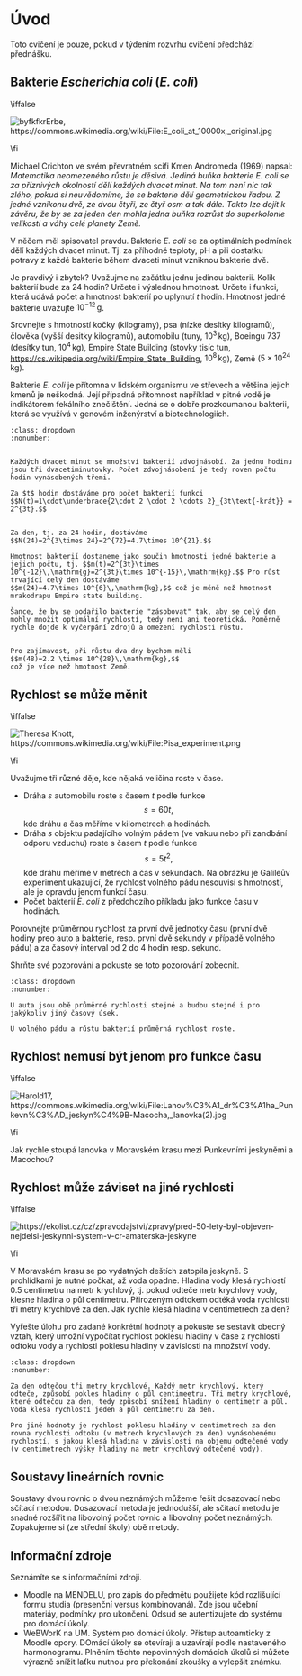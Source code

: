 # Úvod

Toto cvičení je pouze, pokud v týdením rozvrhu cvičení předchází přednášku.

## Bakterie _Escherichia coli_ (_E. coli_)



\iffalse 

![byfkfkrErbe, <https://commons.wikimedia.org/wiki/File:E_coli_at_10000x,_original.jpg>](ecoli.jpg)

\fi

Michael Crichton ve svém převratném scifi Kmen Andromeda (1969) napsal: _Matematika neomezeného růstu je děsivá. Jediná buňka bakterie E. coli se za příznivých okolností dělí každých dvacet minut. Na tom není nic tak zlého, pokud si neuvědomíme, že se bakterie dělí geometrickou řadou. Z jedné vznikonu dvě, ze dvou čtyři, ze čtyř osm a tak dále. Takto lze dojít k závěru, že by se za jeden den mohla jedna buňka rozrůst do superkolonie velikosti a váhy celé planety Země._

V něčem měl spisovatel pravdu. Bakterie _E. coli_ se za optimálních podmínek dělí každých dvacet minut. Tj. za příhodné teploty, pH a při dostatku potravy z každé bakterie během dvaceti minut vzniknou bakterie dvě.

Je pravdivý i zbytek? Uvažujme na začátku jednu jedinou bakterii. Kolik bakterií bude za 24 hodin? Určete i výslednou hmotnost. Určete i funkci, která udává počet a hmotnost bakterií po uplynutí $t$ hodin. Hmotnost jedné bakterie uvažujte $10^{-12}\,\mathrm{g}$.

Srovnejte s hmotností kočky (kilogramy), psa (nízké desítky kilogramů), člověka (vyšší desitky kilogramů), automobilu (tuny, $10^3\,\mathrm {kg}$), Boeingu 737 (desítky tun, $10^4\,\mathrm {kg}$), Empire State Building (stovky tisíc tun, <https://cs.wikipedia.org/wiki/Empire_State_Building>, $10^8\,\mathrm {kg}$), Země ($5\times 10^{24}\,$kg).

Bakterie _E. coli_ je přítomna v lidském organismu ve střevech a většina jejích kmenů je neškodná. Její případná přítomnost například v pitné vodě je indikátorem fekálního znečištění. Jedná se o dobře prozkoumanou bakterii, která se využívá v genovém inženýrství a biotechnologiích.

```{prf:example} Řešení
:class: dropdown
:nonumber:


Každých dvacet minut se množství bakterií zdvojnásobí. Za jednu hodinu jsou tři dvacetiminutovky. Počet zdvojnásobení je tedy roven počtu hodin vynásobených třemi.

Za $t$ hodin dostáváme pro počet bakterií funkci
$$N(t)=1\cdot\underbrace{2\cdot 2 \cdot 2 \cdots 2}_{3t\text{-krát}} = 2^{3t}.$$


Za den, tj. za 24 hodin, dostáváme
$$N(24)=2^{3\times 24}=2^{72}=4.7\times 10^{21}.$$

Hmotnost bakterií dostaneme jako součin hmotnosti jedné bakterie a jejich počtu, tj. $$m(t)=2^{3t}\times 10^{-12}\,\mathrm{g}=2^{3t}\times 10^{-15}\,\mathrm{kg}.$$ Pro růst trvající celý den dostáváme
$$m(24)=4.7\times 10^{6}\,\mathrm{kg},$$ což je méně než hmotnost mrakodrapu Empire state building.

Šance, že by se podařilo bakterie "zásobovat" tak, aby se celý den mohly množit optimální rychlostí, tedy není ani teoretická. Poměrně rychle dojde k vyčerpání zdrojů a omezení rychlosti růstu.


Pro zajímavost, při růstu dva dny bychom měli
$$m(48)=2.2 \times 10^{28}\,\mathrm{kg},$$
což je více než hmotnost Země.

```

## Rychlost se může měnit

\iffalse 

![Theresa Knott, <https://commons.wikimedia.org/wiki/File:Pisa_experiment.png>](Pisa_experiment.png)

\fi

Uvažujme tři různé děje, kde nějaká veličina roste v čase.

* Dráha $s$ automobilu roste s časem $t$ podle funkce $$s=60t,$$
  kde dráhu a čas měříme v kilometrech a hodinách.
* Dráha $s$ objektu padajícího volným pádem (ve vakuu nebo při zandbání odporu vzduchu) roste s časem $t$ podle funkce $$s=5t^2,$$ kde dráhu měříme v metrech a čas v sekundách. Na obrázku je Galileův experiment ukazující, že rychlost volného pádu nesouvisí s hmotností, ale je opravdu jenom funkcí času.
* Počet bakterií _E. coli_ z předchozího příkladu jako funkce času v hodinách.

Porovnejte průměrnou rychlost za první dvě jednotky času (první dvě hodiny preo auto a bakterie, resp. první dvě sekundy v případě volného pádu) a za časový interval od 2 do 4 hodin resp. sekund.

Shrňte své pozorování a pokuste se toto pozorování zobecnit.


```{prf:example} Řešení
:class: dropdown
:nonumber:

U auta jsou obě průměrné rychlosti stejné a budou stejné i pro jakýkoliv jiný časový úsek.

U volného pádu a růstu bakterií průměrná rychlost roste.

```


## Rychlost nemusí být jenom pro funkce času

\iffalse 

![Harold17, <https://commons.wikimedia.org/wiki/File:Lanov%C3%A1_dr%C3%A1ha_Punkevn%C3%AD_jeskyn%C4%9B-Macocha,_lanovka(2).jpg>](Lanova_draha_Punkevni_jeskyne.jpg)

\fi


Jak rychle stoupá lanovka v Moravském krasu mezi Punkevními jeskyněmi a Macochou?

## Rychlost může záviset na jiné rychlosti


\iffalse 

![<https://ekolist.cz/cz/zpravodajstvi/zpravy/pred-50-lety-byl-objeven-nejdelsi-jeskynni-system-v-cr-amaterska-jeskyne>](stara_amaterska_jeskyne.jpg)

\fi


V Moravském krasu se po vydatných deštích zatopila jeskyně. S prohlídkami je nutné počkat, až voda opadne. Hladina vody klesá rychlostí 0.5 centimetru na metr krychlový, tj. pokud odteče metr krychlový vody, klesne hladina o půl centimetru. Přirozeným odtokem odtéká voda rychlostí tři metry krychlové za den. Jak rychle klesá hladina v centimetrech za den?

Vyřešte úlohu pro zadané konkrétní hodnoty a pokuste se sestavit obecný vztah, který umožní vypočítat rychlost poklesu hladiny v čase z rychlosti odtoku vody a rychlosti poklesu hladiny v závislosti na množství vody.

```{prf:example} Řešení
:class: dropdown
:nonumber:

Za den odtečou tři metry krychlové. Každý metr krychlový, který odteče, způsobí pokles hladiny o půl centimeetru. Tři metry krychlové, které odtečou za den, tedy způsobí snížení hladiny o centimetr a půl. Voda klesá rychlostí jeden a půl centimetru za den. 

Pro jiné hodnoty je rychlost poklesu hladiny v centimetrech za den rovna rychlosti odtoku (v metrech krychlových za den) vynásobenému rychlostí, s jakou klesá hladina v závislosti na objemu odtečené vody (v centimetrech výšky hladiny na metr krychlový odtečené vody).

```

## Soustavy lineárních rovnic

Soustavy dvou rovnic o dvou neznámých můžeme řešit dosazovací nebo sčítací metodou. Dosazovací metoda je jednodušší, ale sčítací metodu je snadné rozšířit na libovolný počet rovnic a libovolný počet neznámých. Zopakujeme si (ze střední školy) obě metody.

## Informační zdroje

Seznámíte se s informačními zdroji.

* Moodle na MENDELU, pro zápis do předmětu použijete kód rozlišující formu studia (presenční versus kombinovaná). Zde jsou učební materiáy, podmínky pro ukončení. Odsud se autentizujete do systému pro domácí úkoly.
* WeBWorK na UM. Systém pro domácí úkoly. Přístup autoamticky z Moodle opory. DOmácí úkoly se otevírají a uzavírají podle nastaveného harmonogramu. Plněním těchto nepovinných domácích úkolů si můžete výrazně snížit laťku nutnou pro překonání zkoušky a vylepšit známku.

